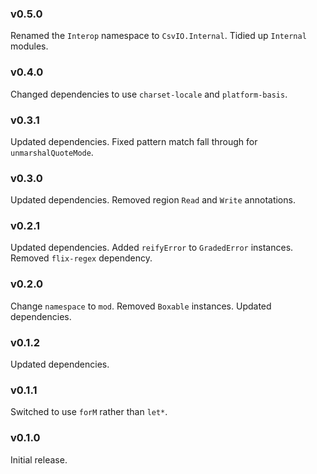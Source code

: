 ### v0.5.0
   Renamed the `Interop` namespace to `CsvIO.Internal`.
   Tidied up `Internal` modules.

### v0.4.0
   Changed dependencies to use `charset-locale` and `platform-basis`.

### v0.3.1
   Updated dependencies.
   Fixed pattern match fall through for `unmarshalQuoteMode`.

### v0.3.0
   Updated dependencies.
   Removed region `Read` and `Write` annotations.

### v0.2.1
   Updated dependencies.
   Added `reifyError` to `GradedError` instances.
   Removed `flix-regex` dependency.

### v0.2.0
   Change `namespace` to `mod`.
   Removed `Boxable` instances.
   Updated dependencies.

### v0.1.2
   Updated dependencies.

### v0.1.1
   Switched to use `forM` rather than `let*`.

### v0.1.0
   Initial release.
